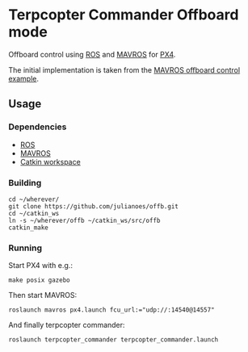 # Terpcopter Commander Offboard mode

Offboard control using [ROS](http://www.ros.org) and [MAVROS](https://github.com/mavlink/mavros) for [PX4](https://github.com/PX4/Firmware).

The initial implementation is taken from the [MAVROS offboard control example](http://dev.px4.io/ros-mavros-offboard.html).

## Usage

### Dependencies

- [ROS](http://www.ros.org)
- [MAVROS](https://github.com/mavlink/mavros)
- [Catkin workspace](http://wiki.ros.org/catkin/Tutorials/create_a_workspace)

### Building

```
cd ~/wherever/
git clone https://github.com/julianoes/offb.git
cd ~/catkin_ws
ln -s ~/wherever/offb ~/catkin_ws/src/offb
catkin_make
```

### Running

Start PX4 with e.g.:
```
make posix gazebo
```

Then start MAVROS:

```
roslaunch mavros px4.launch fcu_url:="udp://:14540@14557"
```

And finally terpcopter commander:

```
roslaunch terpcopter_commander terpcopter_commander.launch
```
